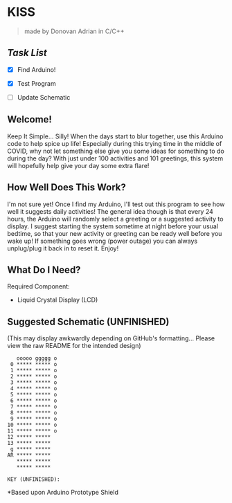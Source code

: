 # KISS
> made by Donovan Adrian in C/C++


## ***Task List***
- [x] Find Arduino!
- [x] Test Program
- [ ] Update Schematic


## Welcome!
Keep It Simple... Silly! When the days start to blur together, use this 
Arduino code to help spice up life! Especially during this trying time
in the middle of COVID, why not let something else give you some ideas
for something to do during the day? With just under 100 activities and 
101 greetings, this system will hopefully help give your day some extra
flare!


## How Well Does This Work?
I'm not sure yet! Once I find my Arduino, I'll test out this program
to see how well it suggests daily activities! The general idea though 
is that every 24 hours, the Arduino will randomly select a greeting or 
a suggested activity to display. I suggest starting the system sometime 
at night before your usual bedtime, so that your new activity or
greeting can be ready well before you wake up! If something goes
wrong (power outage) you can always unplug/plug it back in to reset it.
Enjoy!


## What Do I Need?
Required Component:
  - Liquid Crystal Display (LCD)
    

## Suggested Schematic (UNFINISHED)
(This may display awkwardly depending on GitHub's formatting... Please
view the raw README for the intended design)

	   ooooo ggggg o
	 0 ***** ***** o
	 1 ***** ***** o
	 2 ***** ***** o
	 3 ***** ***** o
	 4 ***** ***** o
	 5 ***** ***** o
	 6 ***** ***** o
	 7 ***** ***** o
	 8 ***** ***** o
	 9 ***** ***** o
	10 ***** ***** o
	11 ***** ***** o
	12 ***** *****
	13 ***** *****
	 g ***** *****
	AR ***** *****
	   ***** *****
	   ***** *****
	   
	KEY (UNFINISHED):
   
*Based upon Arduino Prototype Shield
